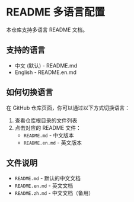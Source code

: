 # README 多语言配置

本仓库支持多语言 README 文档。

## 支持的语言

- 中文 (默认) - README.md
- English - README.en.md

## 如何切换语言

在 GitHub 仓库页面，你可以通过以下方式切换语言：

1. 查看仓库根目录的文件列表
2. 点击对应的 README 文件：
   - `README.md` - 中文版本
   - `README.en.md` - 英文版本

## 文件说明

- `README.md` - 默认的中文文档
- `README.en.md` - 英文文档
- `README.zh.md` - 中文文档（备用）
